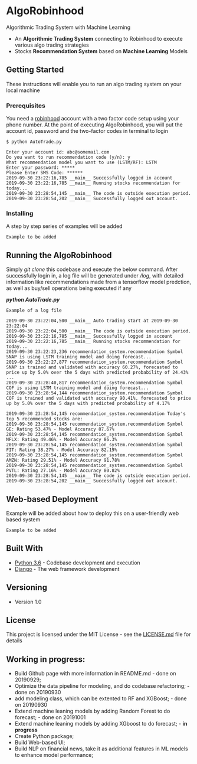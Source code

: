 # AlgoRobinhood

Algorithmic Trading System with Machine Learning

- An <strong>Algorithmic Trading System</strong> connecting to Robinhood to execute various algo trading strategies
- Stocks <strong>Recommendation System</strong> based on <strong>Machine Learning</strong> Models


## Getting Started

These instructions will enable you to run an algo trading system on your local machine

### Prerequisites

You need a [robinhood](https://robinhood.com/) account with a two factor code setup using your phone number. At the point of executing AlgoRobinhood, you will put the account id, password and the two-factor codes in terminal to login

```
$ python AutoTrade.py

Enter your account id: abc@somemail.com
Do you want to run recommendation code (y/n): y
What recommendation model you want to use (LSTM/RF): LSTM
Enter your password: *****
Please Enter SMS Code: ******
2019-09-30 23:22:16,785 __main__ Successfully logged in account
2019-09-30 23:22:16,785 __main__ Running stocks recommendation for today...
2019-09-30 23:28:54,145 __main__ The code is outside execution period.
2019-09-30 23:28:54,202 __main__ Successfully logged out account.
```

### Installing

A step by step series of examples will be added

```
Example to be added
```

## Running the AlgoRobinhood

Simply <em>git clone</em> this codebase and execute the below command. After successfully login in, a log file will be generated under <em>/log</em>, with detailed information like recommendations made from a tensorflow model predction, as well as buy/sell operations being executed if any<br>

 <em><strong>python AutoTrade.py</strong></em>

```
Example of a log file

2019-09-30 23:22:04,500 __main__ Auto trading start at 2019-09-30 23:22:04
2019-09-30 23:22:04,500 __main__ The code is outside execution period.
2019-09-30 23:22:16,785 __main__ Successfully logged in account
2019-09-30 23:22:16,785 __main__ Running stocks recommendation for today...
2019-09-30 23:22:23,236 recommendation_system.recommendation Symbol SNAP is using LSTM training model and doing forecast...
2019-09-30 23:22:27,877 recommendation_system.recommendation Symbol SNAP is trained and validated with accuracy 60.27%, forecasted to price up by 5.0% over the 5 days with predicted probability of 24.43%
...
2019-09-30 23:28:40,817 recommendation_system.recommendation Symbol COF is using LSTM training model and doing forecast...
2019-09-30 23:28:54,144 recommendation_system.recommendation Symbol COF is trained and validated with accuracy 90.41%, forecasted to price up by 5.0% over the 5 days with predicted probability of 4.17%

2019-09-30 23:28:54,145 recommendation_system.recommendation Today's top 5 recommended stocks are: 
2019-09-30 23:28:54,145 recommendation_system.recommendation Symbol GE: Rating 53.47% - Model Accuracy 87.67%
2019-09-30 23:28:54,145 recommendation_system.recommendation Symbol NFLX: Rating 49.46% - Model Accuracy 86.3%
2019-09-30 23:28:54,145 recommendation_system.recommendation Symbol FIT: Rating 38.27% - Model Accuracy 82.19%
2019-09-30 23:28:54,145 recommendation_system.recommendation Symbol AMZN: Rating 29.51% - Model Accuracy 91.78%
2019-09-30 23:28:54,145 recommendation_system.recommendation Symbol PVTL: Rating 27.16% - Model Accuracy 80.82%
2019-09-30 23:28:54,145 __main__ The code is outside execution period.
2019-09-30 23:28:54,202 __main__ Successfully logged out account.

```

## Web-based Deployment

Example will be added about how to deploy this on a user-friendly web based system

```
Example to be added
```

## Built With

* [Python 3.6](https://www.anaconda.com/distribution/) - Codebase development and execution
* [Django](https://www.djangoproject.com/) - The web framework development

## Versioning

- Version 1.0

## License

This project is licensed under the MIT License - see the [LICENSE.md](LICENSE.md) file for details

## Working in progress:

- Build Github page with more information in README.md - done on 20190929; <br>
- Optimize the data pipeline for modeling, and do codebase refactoring; - done on 20190930<br>
- add modeling class, which can be extented to RF and XGBoost; - done on 20190930<br>
- Extend machine leaning models by adding Random Forest to do forecast; - done on 20191001<br>
- Extend machine leaning models by adding XGboost to do forecast; - <strong>in progress</strong><br>
- Create Python package; <br>
- Build Web-based UI; <br>
- Build NLP on financial news, take it as additional features in ML models to enhance model performance; <br>



